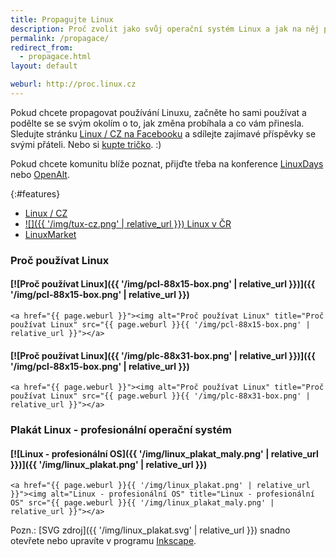 ```yaml
---
title: Propagujte Linux
description: Proč zvolit jako svůj operační systém Linux a jak na něj přejít. Některé další zajímavé informace + užitečné odkazy.
permalink: /propagace/
redirect_from:
  - propagace.html
layout: default

weburl: http://proc.linux.cz
---
```

Pokud chcete propagovat používání Linuxu, začněte ho sami používat a podělte se se svým okolím o to, jak změna probíhala a co vám přinesla. Sledujte stránku [Linux / CZ na Facebooku](https://www.facebook.com/CzechLinux/) a sdílejte zajímavé příspěvky se svými přáteli. Nebo si [kupte tričko](https://www.linuxmarket.cz/). :)

Pokud chcete komunitu blíže poznat, přijďte třeba na konference [LinuxDays](https://www.linuxdays.cz/) nebo [OpenAlt](https://www.openalt.cz/).

{:#features}
- [<i class="fab fa-facebook"></i> Linux / CZ](https://www.facebook.com/CzechLinux/)
- [![]({{ '/img/tux-cz.png' | relative_url }}) Linux v ČR](https://www.facebook.com/CzechLinux/)
- [<i class="fas fa-shopping-basket"></i> LinuxMarket](https://www.linuxmarket.cz/)

### Proč používat Linux

#### [![Proč používat Linux]({{ '/img/pcl-88x15-box.png' | relative_url }})]({{ '/img/pcl-88x15-box.png' | relative_url }})
`<a href="{{ page.weburl }}"><img alt="Proč používat Linux" title="Proč používat Linux" src="{{ page.weburl }}{{ '/img/pcl-88x15-box.png' | relative_url }}"></a>`

#### [![Proč používat Linux]({{ '/img/plc-88x31-box.png' | relative_url }})]({{ '/img/pcl-88x15-box.png' | relative_url }})
`<a href="{{ page.weburl }}"><img alt="Proč používat Linux" title="Proč používat Linux" src="{{ page.weburl }}{{ '/img/plc-88x31-box.png' | relative_url }}"></a>`

### Plakát Linux - profesionální operační systém

#### [![Linux - profesionální OS]({{ '/img/linux_plakat_maly.png' | relative_url }})]({{ '/img/linux_plakat.png' | relative_url }})
`<a href="{{ page.weburl }}{{ '/img/linux_plakat.png' | relative_url }}"><img alt="Linux - profesionální OS" title="Linux - profesionální OS" src="{{ page.weburl }}{{ '/img/linux_plakat_maly.png' | relative_url }}"></a>`

Pozn.: [SVG zdroj]({{ '/img/linux_plakat.svg' | relative_url }}) snadno otevřete nebo upravíte v programu [Inkscape](https://www.inkscape.org/).
